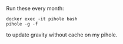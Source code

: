 Run these every month:

```
docker exec -it pihole bash
pihole -g -f
```
to update gravity without cache on my pihole.
